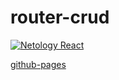 # router-crud
[![Netology React](https://github.com/O-R-C/ra-router-crud/actions/workflows/web.yml/badge.svg)](https://github.com/O-R-C/ra-router-crud/actions/workflows/web.yml)

[github-pages](https://o-r-c.github.io/ra-router-crud/)
